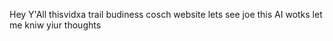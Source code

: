 Hey Y'All thisvidxa trail budiness cosch website lets see joe this AI wotks 
let me kniw yiur thoughts 

